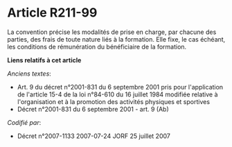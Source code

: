 # Article R211-99

La convention précise les modalités de prise en charge, par chacune des parties, des frais de toute nature liés à la
formation. Elle fixe, le cas échéant, les conditions de rémunération du bénéficiaire de la formation.

**Liens relatifs à cet article**

_Anciens textes_:

  - Art. 9 du décret n°2001-831 du 6 septembre 2001 pris pour l'application de l'article 15-4 de la loi n°84-610 du 16 juillet 1984 modifiée relative à l'organisation et à la promotion des activités physiques et sportives
  - Décret n°2001-831 du 6 septembre 2001 - art. 9 (Ab)

_Codifié par_:

  - Décret n°2007-1133 2007-07-24 JORF 25 juillet 2007
